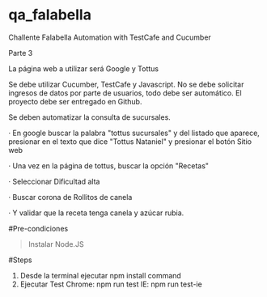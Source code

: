 # qa_falabella
Challente Falabella Automation with TestCafe and Cucumber

Parte 3

 

La página web a utilizar será Google y Tottus

Se debe utilizar Cucumber, TestCafe y Javascript. No se debe solicitar ingresos de datos por parte de usuarios, todo debe ser automático. El proyecto debe ser entregado en Github.

Se deben automatizar la consulta de sucursales.

·        En google buscar la palabra "tottus sucursales" y del listado que aparece, presionar en el texto que dice "Tottus Nataniel" y presionar el botón Sitio web

·        Una vez en la página de tottus, buscar la opción "Recetas" 

·        Seleccionar Dificultad alta

·        Buscar corona de Rollitos de canela

·        Y validar que la receta tenga canela y azúcar rubia.

#Pre-condiciones

> Instalar Node.JS


#Steps

1. Desde la terminal ejecutar npm install command
2. Ejecutar Test
  Chrome: npm run test
  IE: npm run test-ie
